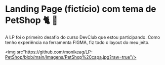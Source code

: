 <h1> Landing Page (fictício) com tema de PetShop 🐈 🐶  </h1> 
<p> A LP foi o primeiro desafio do curso DevClub que estou participando. Como tenho experiência na ferramenta FIGMA, fiz todo o layout do meu jeito. </p>

<img src"https://github.com/monikeag/LP-PetShop/blob/main/Imagens/PetShop%20capa.jpg?raw=true"/>
